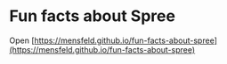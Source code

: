 # Fun facts about Spree

Open [https://mensfeld.github.io/fun-facts-about-spree](https://mensfeld.github.io/fun-facts-about-spree)
